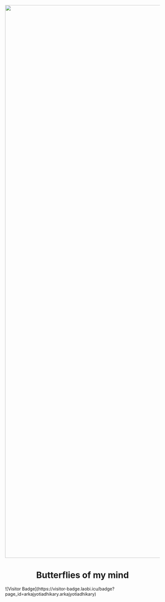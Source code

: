 <div class="container">
    <img src="https://media.giphy.com/media/Vn5t5UhLoqByw/giphy.gif"/ width="1800">
    <h1 align="center">Butterflies of my mind</h1>
   ![Visitor Badge](https://visitor-badge.laobi.icu/badge?page_id=arkajyotiadhikary.arkajyotiadhikary)

</div>
